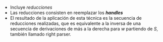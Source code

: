 - Incluye *reducciones*
- Las reducciones consisten en reemplazar los ***handles***
- El resultado de la aplicación de esta técnica es la secuencia de reducciones realizadas, que es equivalente a la inversa de una secuencia de derivaciones de más a la derecha para $w$ partiendo de $S$, también llamado right parser.
